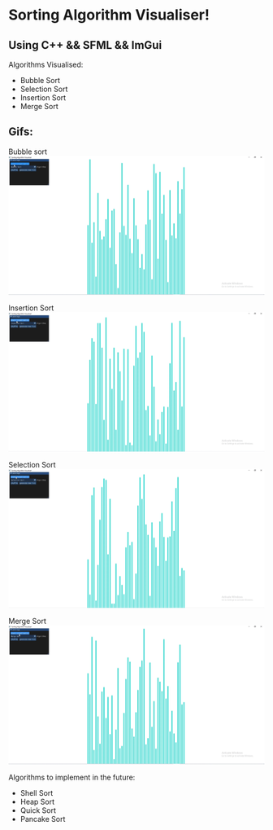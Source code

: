 # Sorting Algorithm Visualiser!

## Using C++ && SFML && ImGui

Algorithms Visualised:

- Bubble Sort
- Selection Sort
- Insertion Sort
- Merge Sort

## Gifs:

Bubble sort
![alt text](example/bubblesort.gif)

Insertion Sort
![alt text](example/insertionsort.gif)

Selection Sort
![alt text](example/selectionsort.gif)

Merge Sort
![alt text](example/mergesort.gif)

Algorithms to implement in the future:

- Shell Sort
- Heap Sort
- Quick Sort
- Pancake Sort
